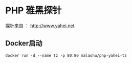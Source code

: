 # PHP 雅黑探针

探针来自 ： http://www.yahei.net 

## Docker启动
```
docker run -d --name tz -p 80:80 malaohu/php-yahei-tz
```
